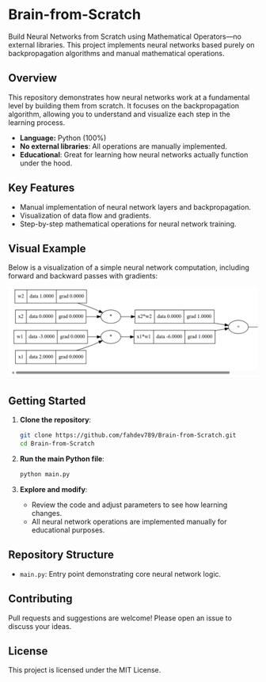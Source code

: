 # Brain-from-Scratch

Build Neural Networks from Scratch using Mathematical Operators—no external libraries. This project implements neural networks based purely on backpropagation algorithms and manual mathematical operations.

## Overview

This repository demonstrates how neural networks work at a fundamental level by building them from scratch. It focuses on the backpropagation algorithm, allowing you to understand and visualize each step in the learning process.

- **Language:** Python (100%)
- **No external libraries**: All operations are manually implemented.
- **Educational**: Great for learning how neural networks actually function under the hood.

## Key Features

- Manual implementation of neural network layers and backpropagation.
- Visualization of data flow and gradients.
- Step-by-step mathematical operations for neural network training.

## Visual Example

Below is a visualization of a simple neural network computation, including forward and backward passes with gradients:

![Neural Network Data Flow](building-up-nn-scratch.png)

## Getting Started

1. **Clone the repository**:
    ```bash
    git clone https://github.com/fahdev789/Brain-from-Scratch.git
    cd Brain-from-Scratch
    ```

2. **Run the main Python file**:
    ```bash
    python main.py
    ```

3. **Explore and modify**:
    - Review the code and adjust parameters to see how learning changes.
    - All neural network operations are implemented manually for educational purposes.

## Repository Structure

- `main.py`: Entry point demonstrating core neural network logic.

## Contributing

Pull requests and suggestions are welcome! Please open an issue to discuss your ideas.

## License

This project is licensed under the MIT License.
